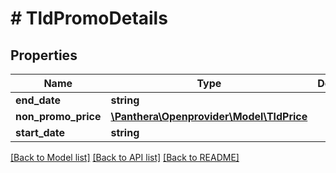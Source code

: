 # # TldPromoDetails

## Properties

Name | Type | Description | Notes
------------ | ------------- | ------------- | -------------
**end_date** | **string** |  | [optional]
**non_promo_price** | [**\Panthera\Openprovider\Model\TldPrice**](TldPrice.md) |  | [optional]
**start_date** | **string** |  | [optional]

[[Back to Model list]](../../README.md#models) [[Back to API list]](../../README.md#endpoints) [[Back to README]](../../README.md)
